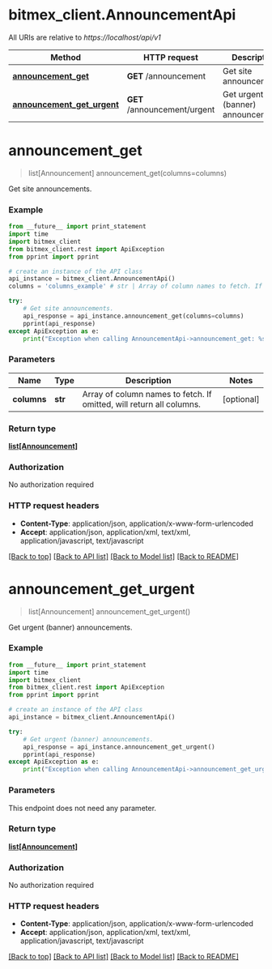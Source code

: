 # bitmex_client.AnnouncementApi

All URIs are relative to *https://localhost/api/v1*

Method | HTTP request | Description
------------- | ------------- | -------------
[**announcement_get**](AnnouncementApi.md#announcement_get) | **GET** /announcement | Get site announcements.
[**announcement_get_urgent**](AnnouncementApi.md#announcement_get_urgent) | **GET** /announcement/urgent | Get urgent (banner) announcements.


# **announcement_get**
> list[Announcement] announcement_get(columns=columns)

Get site announcements.

### Example 
```python
from __future__ import print_statement
import time
import bitmex_client
from bitmex_client.rest import ApiException
from pprint import pprint

# create an instance of the API class
api_instance = bitmex_client.AnnouncementApi()
columns = 'columns_example' # str | Array of column names to fetch. If omitted, will return all columns. (optional)

try: 
    # Get site announcements.
    api_response = api_instance.announcement_get(columns=columns)
    pprint(api_response)
except ApiException as e:
    print("Exception when calling AnnouncementApi->announcement_get: %s\n" % e)
```

### Parameters

Name | Type | Description  | Notes
------------- | ------------- | ------------- | -------------
 **columns** | **str**| Array of column names to fetch. If omitted, will return all columns. | [optional] 

### Return type

[**list[Announcement]**](Announcement.md)

### Authorization

No authorization required

### HTTP request headers

 - **Content-Type**: application/json, application/x-www-form-urlencoded
 - **Accept**: application/json, application/xml, text/xml, application/javascript, text/javascript

[[Back to top]](#) [[Back to API list]](../README.md#documentation-for-api-endpoints) [[Back to Model list]](../README.md#documentation-for-models) [[Back to README]](../README.md)

# **announcement_get_urgent**
> list[Announcement] announcement_get_urgent()

Get urgent (banner) announcements.

### Example 
```python
from __future__ import print_statement
import time
import bitmex_client
from bitmex_client.rest import ApiException
from pprint import pprint

# create an instance of the API class
api_instance = bitmex_client.AnnouncementApi()

try: 
    # Get urgent (banner) announcements.
    api_response = api_instance.announcement_get_urgent()
    pprint(api_response)
except ApiException as e:
    print("Exception when calling AnnouncementApi->announcement_get_urgent: %s\n" % e)
```

### Parameters
This endpoint does not need any parameter.

### Return type

[**list[Announcement]**](Announcement.md)

### Authorization

No authorization required

### HTTP request headers

 - **Content-Type**: application/json, application/x-www-form-urlencoded
 - **Accept**: application/json, application/xml, text/xml, application/javascript, text/javascript

[[Back to top]](#) [[Back to API list]](../README.md#documentation-for-api-endpoints) [[Back to Model list]](../README.md#documentation-for-models) [[Back to README]](../README.md)

